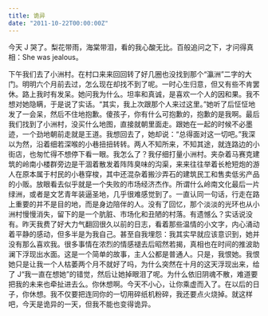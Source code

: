 ```yaml
---
title: 诡异
date: "2011-10-22T00:00:00Z"
---
```


今天 J 哭了。梨花带雨，海棠带泪，看的我心酸无比。百般追问之下，才问得真相：She was jealous。

下午我们去了小洲村。在村口来来回回转了好几圈也没找到那个“瀛洲”二字的大门。明明六个月前去过，怎么现在却找不到了呢。一时心生归意，但又有些不肯罢休。路上我时有发呆。她问我为什么。坦率和真诚，是喜欢一个人的因和果。我不想对她隐瞒，于是说了实话。“其实，我上次跟那个人来过这里。”她听了后怔怔地发了一会呆，然后不住地抱歉。傻孩子，你有什么可抱歉的，抱歉的是我啊。最后我们找到了小洲村，没买什么地图，直接就朝里面走。跟她在一起的时候不必墨迹，一个劲地朝前走就是王道。我想回去了，她却说：“总得面对这一切吧。”我深以为然，沿着细若深喉的小巷扭扭转转。两人不知所来，不知其途，就连路边的小街店，也匆忙得不想停下看一眼。我怎么了？我仔细打量小洲村。夹杂着马赛克建筑的岭南小楼群旁边是干涸着散发着阵阵臭味的沟渠，来来往往举着长枪短炮的游人在原本属于村民的小巷穿梭，其中还混杂着搬沙弄石的建筑民工和售卖低劣产品的小贩。放眼看去似乎就是一个失败的市场经济杰作。所谓什么岭南文化最后一片绿洲，或者是文艺青年装逼圣地，几乎很难感觉到了。一直认同一句话，行走在路上重要的并不是目的地，而是身边陪伴的人。没有了回忆，那个淡淡的光环也从小洲村慢慢消失，留下的是一个肮脏、市场化和丑陋的村落。有遗憾么？实话说没有。昨天我费了好大力气翻回很久以前的日志，看着那些温情的小文字，内心涌动着平静的感动，但多半是为我自己。甚至自我埋怨：我其实早就应该意识到，她并没有那么喜欢我。很多事情在浓烈的情感褪去后昭然若揭，真相也在时间的推波助澜下浮现出水面。这是一个简单的故事，主人公都是普通人。只是，我恨她。我恨她只是让我一个人枯萎两个月不就好了吗，为什么突然在十月的这天浮现出来，给了 J“我一直在想她”的错觉，然后让她掉眼泪了呢。为什么依旧阴魂不散，难道要把我的未来也牵扯进去么。你休想啊。今天不小心，让你乘虚而入了。在以后的日子，你休想。我不仅要把连同你的一切用碎纸机粉碎，我还要点火烧掉。就这样吧，今天是诡异的一天，但我不能也变得诡异。
